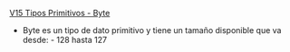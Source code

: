 [V15 Tipos Primitivos - Byte](V15-Tipos-Primitivos-Byte/src/v15/tipos/primitivos/V15TiposPrimitivos.java)
* Byte es un tipo de dato primitivo y tiene un tamaño disponible
que va desde: - 128 hasta 127